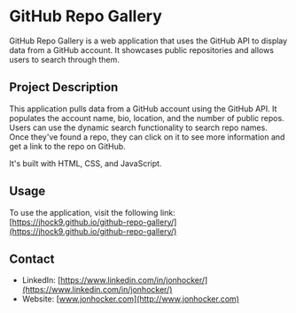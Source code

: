 # GitHub Repo Gallery

GitHub Repo Gallery is a web application that uses the GitHub API to display data from a GitHub account. It showcases public repositories and allows users to search through them.

## Project Description

This application pulls data from a GitHub account using the GitHub API. It populates the account name, bio, location, and the number of public repos. Users can use the dynamic search functionality to search repo names. Once they've found a repo, they can click on it to see more information and get a link to the repo on GitHub.

It's built with HTML, CSS, and JavaScript.

## Usage

To use the application, visit the following link: [https://jhock9.github.io/github-repo-gallery/](https://jhock9.github.io/github-repo-gallery/)

## Contact

- LinkedIn: [https://www.linkedin.com/in/jonhocker/](https://www.linkedin.com/in/jonhocker/)
- Website: [www.jonhocker.com](http://www.jonhocker.com)
